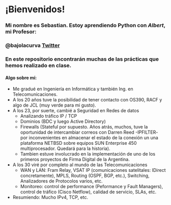 
¡Bienvenidos!
=============


### Mi nombre es Sebastian. Estoy aprendiendo Python con *Albert*, mi Profesor:


### **@bajolacurva** [Twitter](https://twitter.com/bajolacurva)




### En este repositorio encontrarán muchas de las prácticas que hemos realizado en clase.


#### Algo sobre mí:

* Me gradué en Ingeniería en Informática y también Ing. en Telecomunicaciones.
* A los 20 años tuve la posibilidad de tener contacto con OS390, RACF y algo de JCL (muy verde para mi gusto).
* A los 23, por suerte, cambié a Seguridad en Redes de datos
    * Analizando tráfico IP / TCP
    * Dominios  (BDC y luego Active Directory)
    * Firewalls (Stateful por supuesto. Años atrás, muchos, tuve la oportunidad de intercambiar correos con Darren Reed -IPFILTER- por inconvenientes en almacenar el estado de la conexión un una plataforma NETBSD sobre equipos SUN Enterprise 450 multiprocesador. Quedará para la historia).
    * Tambien estuve involucrado en la implementación de uno de los primeros proyectos de Firma Digital de la Argentina.
* A los 30 viré por completo al mundo de las Telecomunicaciones
    * WAN y LAN: Fram Relay, VSAT IP (comunicaciones satelitales: IDirect concretamente), MPLS, Routing (OSPF, BGP, etc.), Switching, Analizadores de Protocolos varios, etc. 
    * Monitoreo: control de performance (Peformance y Fault Managers), control de tráfico (Cisco Netflow), calidad de servicio, SLAs, etc.
* Resumiendo: Mucho IPv4, TCP, etc.

